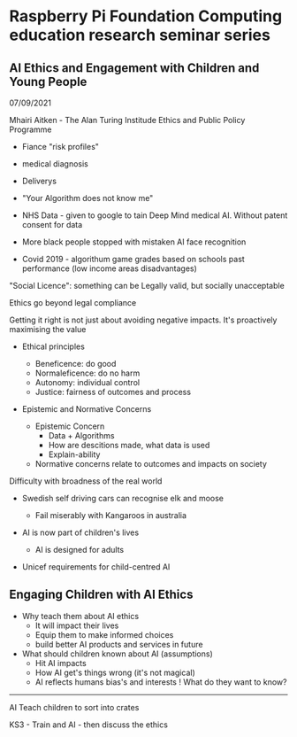 Raspberry Pi Foundation
Computing education research seminar series
===========================================

AI Ethics and Engagement with Children and Young People
-------------------------------------------------------

07/09/2021

Mhairi Aitken - The Alan Turing Institude
Ethics and Public Policy Programme


* Fiance "risk profiles"
* medical diagnosis
* Deliverys


* "Your Algorithm does not know me"

* NHS Data - given to google to tain Deep Mind medical AI. Without patent consent for data
* More black people stopped with mistaken AI face recognition
* Covid 2019 - algorithum game grades based on schools past performance (low income areas disadvantages)

"Social Licence": something can be Legally valid, but socially unacceptable

Ethics go beyond legal compliance

Getting it right is not just about avoiding negative impacts. It's proactively maximising the value

* Ethical principles
    * Beneficence: do good
    * Normaleficence: do no harm
    * Autonomy: individual control
    * Justice: fairness of outcomes and process

* Epistemic and Normative Concerns
    * Epistemic Concern
        * Data + Algorithms
        * How are descitions made, what data is used
        * Explain-ability
    * Normative concerns relate to outcomes and impacts on society

Difficulty with broadness of the real world
* Swedish self driving cars can recognise elk and moose
    * Fail miserably with Kangaroos in australia

* AI is now part of children's lives
    * AI is designed for adults
* Unicef requirements for child-centred AI

Engaging Children with AI Ethics
--------------------------------


* Why teach them about AI ethics
    * It will impact their lives
    * Equip them to make informed choices
    * build better AI products and services in future
* What should children known about AI (assumptions)
    * Hit AI impacts
    * How AI get's things wrong (it's not magical)
    * AI reflects humans bias's and interests
    ! What do they want to know?

---

AI
Teach children to sort into crates


KS3 - Train and AI - then discuss the ethics

